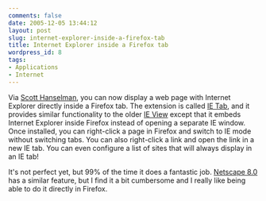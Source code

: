 ```yaml
---
comments: false
date: 2005-12-05 13:44:12
layout: post
slug: internet-explorer-inside-a-firefox-tab
title: Internet Explorer inside a Firefox tab
wordpress_id: 8
tags:
- Applications
- Internet
---
```


Via [Scott Hanselman](http://www.hanselman.com/blog/PermaLink.aspx?guid=4d139743-1b0f-422c-943f-7d13db1472bb), you can now display a web page with Internet Explorer directly inside a Firefox tab. The extension is called [IE Tab](http://ietab.mozdev.org/), and it provides similar functionality to the older [IE View](http://ieview.mozdev.org/) except that it embeds Internet Explorer inside Firefox instead of opening a separate IE window. Once installed, you can right-click a page in Firefox and switch to IE mode without switching tabs. You can also right-click a link and open the link in a new IE tab. You can even configure a list of sites that will always display in an IE tab!

It's not perfect yet, but 99% of the time it does a fantastic job. [Netscape 8.0](http://browser.netscape.com/ns8/) has a similar feature, but I find it a bit cumbersome and I really like being able to do it directly in Firefox.
